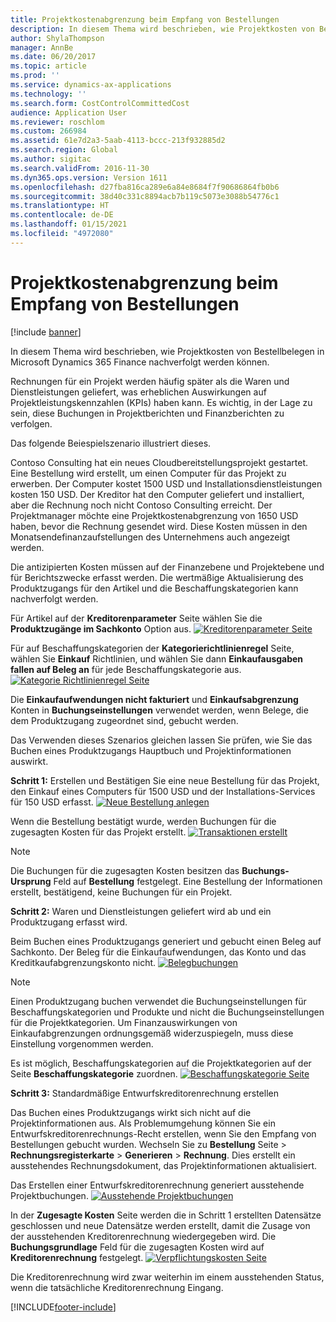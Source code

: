 ```yaml
---
title: Projektkostenabgrenzung beim Empfang von Bestellungen
description: In diesem Thema wird beschrieben, wie Projektkosten von Bestellbelegen in Microsoft Dynamics 365 Finance nachverfolgt werden können.
author: ShylaThompson
manager: AnnBe
ms.date: 06/20/2017
ms.topic: article
ms.prod: ''
ms.service: dynamics-ax-applications
ms.technology: ''
ms.search.form: CostControlCommittedCost
audience: Application User
ms.reviewer: roschlom
ms.custom: 266984
ms.assetid: 61e7d2a3-5aab-4113-bccc-213f932885d2
ms.search.region: Global
ms.author: sigitac
ms.search.validFrom: 2016-11-30
ms.dyn365.ops.version: Version 1611
ms.openlocfilehash: d27fba816ca289e6a84e8684f7f90686864fb0b6
ms.sourcegitcommit: 38d40c331c8894acb7b119c5073e3088b54776c1
ms.translationtype: HT
ms.contentlocale: de-DE
ms.lasthandoff: 01/15/2021
ms.locfileid: "4972080"
---
```

# <a name="project-cost-accrual-on-purchase-receipts"></a>Projektkostenabgrenzung beim Empfang von Bestellungen

[!include [banner](../includes/banner.md)]

In diesem Thema wird beschrieben, wie Projektkosten von Bestellbelegen in Microsoft Dynamics 365 Finance nachverfolgt werden können. 

Rechnungen für ein Projekt werden häufig später als die Waren und Dienstleistungen geliefert, was erheblichen Auswirkungen auf Projektleistungskennzahlen (KPIs) haben kann. Es wichtig, in der Lage zu sein, diese Buchungen in Projektberichten und Finanzberichten zu verfolgen.

Das folgende Beiespielszenario illustriert dieses. 

Contoso Consulting hat ein neues Cloudbereitstellungsprojekt gestartet. Eine Bestellung wird erstellt, um einen Computer für das Projekt zu erwerben. Der Computer kostet 1500 USD und Installationsdienstleistungen kosten 150 USD. Der Kreditor hat den Computer geliefert und installiert, aber die Rechnung noch nicht Contoso Consulting erreicht. Der Projektmanager möchte eine Projektkostenabgrenzung von 1650 USD haben, bevor die Rechnung gesendet wird. Diese Kosten müssen in den Monatsendefinanzaufstellungen des Unternehmens auch angezeigt werden. 

Die antizipierten Kosten müssen auf der Finanzebene und Projektebene und für Berichtszwecke erfasst werden. Die wertmäßige Aktualisierung des Produktzugangs für den Artikel und die Beschaffungskategorien kann nachverfolgt werden. 

Für Artikel auf der **Kreditorenparameter** Seite wählen Sie die **Produktzugänge im Sachkonto** Option aus.
[![Kreditorenparameter Seite](./media/accruals1-1024x409.png)](./media/accruals1.png) 

Für auf Beschaffungskategorien der **Kategorierichtlinienregel** Seite, wählen Sie **Einkauf** Richtlinien, und wählen Sie dann **Einkaufausgaben fallen auf Beleg an** für jede Beschaffungskategorie aus.
[![Kategorie Richtlinienregel Seite](./media/accruals2-1024x569.png)](./media/accruals2.png) 

Die **Einkaufaufwendungen nicht fakturiert** und **Einkaufsabgrenzung** Konten in **Buchungseinstellungen** verwendet werden, wenn Belege, die dem Produktzugang zugeordnet sind, gebucht werden.

Das Verwenden dieses Szenarios gleichen lassen Sie prüfen, wie Sie das Buchen eines Produktzugangs Hauptbuch und Projektinformationen auswirkt. 

**Schritt 1:** Erstellen und Bestätigen Sie eine neue Bestellung für das Projekt, den Einkauf eines Computers für 1500 USD und der Installations-Services für 150 USD erfasst.
[![Neue Bestellung anlegen](./media/accruals4-1024x497.png)](./media/accruals4.png) 

Wenn die Bestellung bestätigt wurde, werden Buchungen für die zugesagten Kosten für das Projekt erstellt. 
[![Transaktionen erstellt](./media/accruals5-1024x219.png)](./media/accruals5.png) 

> [!NOTE]
> Die Buchungen für die zugesagten Kosten besitzen das **Buchungs-Ursprung** Feld auf **Bestellung** festgelegt. Eine Bestellung der Informationen erstellt, bestätigend, keine Buchungen für ein Projekt. 

**Schritt 2:** Waren und Dienstleistungen geliefert wird ab und ein Produktzugang erfasst wird. 

Beim Buchen eines Produktzugangs generiert und gebucht einen Beleg auf Sachkonto. Der Beleg für die Einkaufaufwendungen, das Konto und das Kreditkaufabgrenzungskonto nicht. 
[![Belegbuchungen](./media/accruals6-1024x214.png)](./media/accruals6.png)

> [!NOTE]
> Einen Produktzugang buchen verwendet die Buchungseinstellungen für Beschaffungskategorien und Produkte und nicht die Buchungseinstellungen für die Projektkategorien. Um Finanzauswirkungen von Einkaufabgrenzungen ordnungsgemäß widerzuspiegeln, muss diese Einstellung vorgenommen werden. 

Es ist möglich, Beschaffungskategorien auf die Projektkategorien auf der Seite **Beschaffungskategorie** zuordnen.
[![Beschaffungskategorie Seite](./media/accruals7-1024x390.png)](./media/accruals7.png)

**Schritt 3:** Standardmäßige Entwurfskreditorenrechnung erstellen 

Das Buchen eines Produktzugangs wirkt sich nicht auf die Projektinformationen aus. Als Problemumgehung können Sie ein Entwurfskreditorenrechnungs-Recht erstellen, wenn Sie den Empfang von Bestellungen gebucht wurden. Wechseln Sie zu **Bestellung** Seite &gt; **Rechnungsregisterkarte** &gt; **Generieren** &gt; **Rechnung**. Dies erstellt ein ausstehendes Rechnungsdokument, das Projektinformationen aktualisiert. 

Das Erstellen einer Entwurfskreditorenrechnung generiert ausstehende Projektbuchungen. 
[![Ausstehende Projektbuchungen](./media/accruals8-1024x225.png)](./media/accruals8.png) 

In der **Zugesagte Kosten** Seite werden die in Schritt 1 erstellten Datensätze geschlossen und neue Datensätze werden erstellt, damit die Zusage von der ausstehenden Kreditorenrechnung wiedergegeben wird. Die **Buchungsgrundlage** Feld für die zugesagten Kosten wird auf **Kreditorenrechnung** festgelegt.
[![Verpflichtungskosten Seite](./media/accruals9-1024x200.png)](./media/accruals9.png)

Die Kreditorenrechnung wird zwar weiterhin im einem ausstehenden Status, wenn die tatsächliche Kreditorenrechnung Eingang.





[!INCLUDE[footer-include](../../includes/footer-banner.md)]